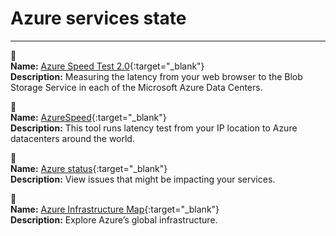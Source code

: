 # Azure services state
---

🔗  
**Name:** [Azure Speed Test 2.0](http://azurespeedtest.azurewebsites.net/){:target="_blank"}  
**Description:** Measuring the latency from your web browser to the Blob Storage Service in each of the Microsoft Azure Data Centers.  

🔗  
**Name:** [AzureSpeed](https://www.azurespeed.com/){:target="_blank"}  
**Description:** This tool runs latency test from your IP location to Azure datacenters around the world.  

🔗  
**Name:** [Azure status](https://status.azure.com/){:target="_blank"}  
**Description:** View issues that might be impacting your services.  

🔗  
**Name:** [Azure Infrastructure Map](https://infrastructuremap.microsoft.com/){:target="_blank"}  
**Description:** Explore Azure’s global infrastructure.  